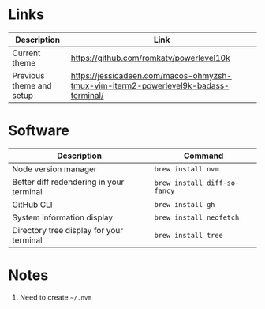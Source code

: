 # Links

| Description              | Link                                                                                |
|--------------------------|-------------------------------------------------------------------------------------|
| Current theme            | https://github.com/romkatv/powerlevel10k                                            |
| Previous theme and setup | https://jessicadeen.com/macos-ohmyzsh-tmux-vim-iterm2-powerlevel9k-badass-terminal/ |

# Software

| Description                              | Command                      |
|------------------------------------------|------------------------------|
| Node version manager                     | `brew install nvm`           |
| Better diff redendering in your terminal | `brew install diff-so-fancy` |
| GitHub CLI                               | `brew install gh`            |
| System information display               | `brew install neofetch`      |
| Directory tree display for your terminal | `brew install tree`          |

# Notes

1. Need to create `~/.nvm` 
